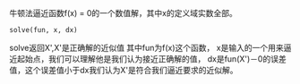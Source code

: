 牛顿法逼近函数f(x) = 0的一个数值解，其中x的定义域实数全部。
 
    solve(fun, x, dx)

solve返回X',X'是正确解的近似值
其中fun为f(x)这个函数， 
x是输入的一个用来逼近起始点，我们可以理解他是我们认为接近正确解的值，
dx是fun(X')－0的误差值，这个误差值小于dx我们认为X'是符合我们逼近要求的近似解。

